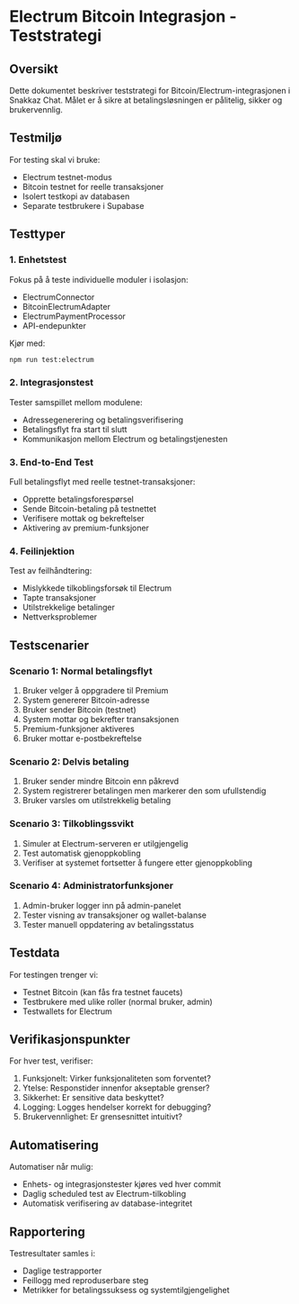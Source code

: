 # Electrum Bitcoin Integrasjon - Teststrategi

## Oversikt

Dette dokumentet beskriver teststrategi for Bitcoin/Electrum-integrasjonen i Snakkaz Chat. Målet er å sikre at betalingsløsningen er pålitelig, sikker og brukervennlig.

## Testmiljø

For testing skal vi bruke:
- Electrum testnet-modus
- Bitcoin testnet for reelle transaksjoner
- Isolert testkopi av databasen
- Separate testbrukere i Supabase

## Testtyper

### 1. Enhetstest

Fokus på å teste individuelle moduler i isolasjon:
- ElectrumConnector
- BitcoinElectrumAdapter
- ElectrumPaymentProcessor
- API-endepunkter

Kjør med:
```bash
npm run test:electrum
```

### 2. Integrasjonstest

Tester samspillet mellom modulene:
- Adressegenerering og betalingsverifisering
- Betalingsflyt fra start til slutt
- Kommunikasjon mellom Electrum og betalingstjenesten

### 3. End-to-End Test

Full betalingsflyt med reelle testnet-transaksjoner:
- Opprette betalingsforespørsel
- Sende Bitcoin-betaling på testnettet
- Verifisere mottak og bekreftelser
- Aktivering av premium-funksjoner

### 4. Feilinjektion

Test av feilhåndtering:
- Mislykkede tilkoblingsforsøk til Electrum
- Tapte transaksjoner
- Utilstrekkelige betalinger
- Nettverksproblemer

## Testscenarier

### Scenario 1: Normal betalingsflyt
1. Bruker velger å oppgradere til Premium
2. System genererer Bitcoin-adresse
3. Bruker sender Bitcoin (testnet)
4. System mottar og bekrefter transaksjonen
5. Premium-funksjoner aktiveres
6. Bruker mottar e-postbekreftelse

### Scenario 2: Delvis betaling
1. Bruker sender mindre Bitcoin enn påkrevd
2. System registrerer betalingen men markerer den som ufullstendig
3. Bruker varsles om utilstrekkelig betaling

### Scenario 3: Tilkoblingssvikt
1. Simuler at Electrum-serveren er utilgjengelig
2. Test automatisk gjenoppkobling
3. Verifiser at systemet fortsetter å fungere etter gjenoppkobling

### Scenario 4: Administratorfunksjoner
1. Admin-bruker logger inn på admin-panelet
2. Tester visning av transaksjoner og wallet-balanse
3. Tester manuell oppdatering av betalingsstatus

## Testdata

For testingen trenger vi:
- Testnet Bitcoin (kan fås fra testnet faucets)
- Testbrukere med ulike roller (normal bruker, admin)
- Testwallets for Electrum

## Verifikasjonspunkter

For hver test, verifiser:
1. Funksjonelt: Virker funksjonaliteten som forventet?
2. Ytelse: Responstider innenfor akseptable grenser?
3. Sikkerhet: Er sensitive data beskyttet?
4. Logging: Logges hendelser korrekt for debugging?
5. Brukervennlighet: Er grensesnittet intuitivt?

## Automatisering

Automatiser når mulig:
- Enhets- og integrasjonstester kjøres ved hver commit
- Daglig scheduled test av Electrum-tilkobling
- Automatisk verifisering av database-integritet

## Rapportering

Testresultater samles i:
- Daglige testrapporter
- Feillogg med reproduserbare steg
- Metrikker for betalingssuksess og systemtilgjengelighet
